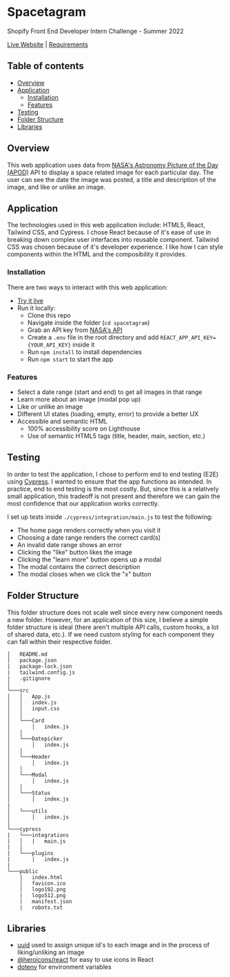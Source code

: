 
# Spacetagram
Shopify Front End Developer Intern Challenge - Summer 2022

[Live Website](https://jjspacestagram.netlify.app/) | 
[Requirements](https://docs.google.com/document/d/13zXpyrC2yGxoLXKktxw2VJG2Jw8SdUfliLM-bYQLjqE/edit)

## Table of contents
  - [Overview](#overview)
  - [Application](#application)
    - [Installation](#installation)
    - [Features](#features)
  - [Testing](#testing)
  - [Folder Structure](#folder-structure)
  - [Libraries](#libraries)
  

## Overview
This web application uses data from [NASA's Astronomy Picture of the Day (APOD)](https://github.com/nasa/apod-api) API to display a space related image for each particular day. The user can see the date the image was posted, a title and description of the image, and like or unlike an image.

## Application
The technologies used in this web application include: HTML5, React, Tailwind CSS, and Cypress. I chose React because of it's ease of use in breaking down complex user interfaces into reusable component. Tailwind CSS was chosen because of it's developer experience. I like how I can style components within the HTML and the composibility it provides.

### Installation
There are two ways to interact with this web application:
- [Try it live](https://jjspacestagram.netlify.app/)
-  Run it locally:
    - Clone this repo
    - Navigate inside the folder (`cd spacetagram`) 
    - Grab an API key from [NASA's API](https://api.nasa.gov/) 
    - Create a `.env` file in the root directory and add `REACT_APP_API_KEY={YOUR_API_KEY}` inside it
    - Run `npm install` to install dependencies
    - Run `npm start` to start the app

### Features
- Select a date range (start and end) to get all images in that range
- Learn more about an image (modal pop up)
- Like or unlike an image
- Different UI states (loading, empty, error) to provide a better UX
- Accessible and semantic HTML
  - 100% accessibility score on Lighthouse
  - Use of semantic HTML5 tags (title, header, main, section, etc.)

## Testing
In order to test the application, I chose to perform end to end testing (E2E) using [Cypress](https://www.cypress.io/). I wanted to ensure that the app functions as intended. In practice, end to end testing is the most costly. But, since this is a relatively small application, this tradeoff is not present and therefore we can gain the most confidence that our application works correctly.

I set up tests inside `./cypress/integration/main.js` to test the following:
- The home page renders correctly when you visit it
- Choosing a date range renders the correct card(s)
- An invalid date range shows an error
- Clicking the "like" button likes the image
- Clicking the "learn more" button opens up a modal
- The modal contains the correct description
- The modal closes when we click the "x" button

## Folder Structure
This folder structure does not scale well since every new component needs a new folder. However, for an application of this size, I believe a simple folder structure is ideal (there aren't multiple API calls, custom hooks, a lot of shared data, etc.). If we need custom styling for each component they can fall within their respective folder.
```
│   README.md
│   package.json
|   package-lock.json
|   tailwind.config.js
|   .gitignore 
│
└───src
│   │   App.js
│   │   index.js
│   │   input.css
│   │
│   └───Card
│       │   index.js
│   │
│   └───Datepicker
│       │   index.js
│   │
│   └───Header
│       │   index.js
│   │
│   └───Modal
│       │   index.js
│   │
│   └───Status
│       │   index.js
|
│   └───utils
│       │   index.js
│   
└───cypress
|   └───integrations
|   │   |   main.js
|   |
|   └───plugins
|       |   index.js
|
└───public
    |   index.html
    │   favicon.ico
    |   logo192.png
    |   logo512.png
    |   manifest.json
    |   robots.txt
```
## Libraries
- [uuid](https://www.npmjs.com/package/uuid) used to assign unique id's to each image and in the process of liking/unliking an image
- [@heroicons/react](https://www.npmjs.com/package/@heroicons/react) for easy to use icons in React
- [dotenv](https://www.npmjs.com/package/dotenv) for environment variables